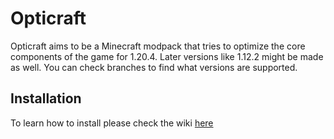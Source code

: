 # Opticraft

Opticraft aims to be a Minecraft modpack that tries to optimize the core components of the game for 1.20.4. Later versions like 1.12.2 might be made as well. You can check branches to find what versions are supported.

## Installation
To learn how to install please check the wiki [here](https://git.grainedlotus.com/GrainedLotus/Opticraft/wiki)

